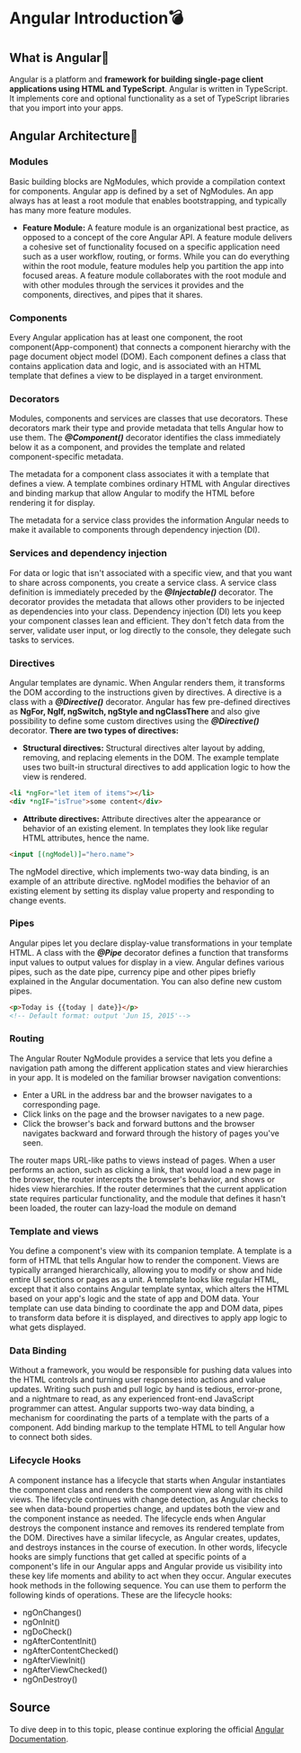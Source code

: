 
# Angular Introduction💣

## What is Angular🔹

Angular is a platform and **framework for building single-page client applications using HTML and TypeScript**. Angular is written in TypeScript. It implements core and optional functionality as a set of TypeScript libraries that you import into your apps.

## Angular Architecture🔹

### Modules
Basic building blocks are NgModules, which provide a compilation context for components. Angular app is defined by a set of NgModules. An app always has at least a root module that enables bootstrapping, and typically has many more feature modules.

* **Feature Module:** A feature module is an organizational best practice, as opposed to a concept of the core Angular API. A feature module delivers a cohesive set of functionality focused on a specific application need such as a user workflow, routing, or forms. While you can do everything within the root module, feature modules help you partition the app into focused areas. A feature module collaborates with the root module and with other modules through the services it provides and the components, directives, and pipes that it shares.

### Components
Every Angular application has at least one component, the root component(App-component) that connects a component hierarchy with the page document object model (DOM). Each component defines a class that contains application data and logic, and is associated with an HTML template that defines a view to be displayed in a target environment.

### Decorators
Modules, components and services are classes that use decorators. These decorators mark their type and provide metadata that tells Angular how to use them. The ***@Component()*** decorator identifies the class immediately below it as a component, and provides the template and related component-specific metadata. 

The metadata for a component class associates it with a template that defines a view. A template combines ordinary HTML with Angular directives and binding markup that allow Angular to modify the HTML before rendering it for display.

The metadata for a service class provides the information Angular needs to make it available to components through dependency injection (DI).

### Services and dependency injection
 For data or logic that isn't associated with a specific view, and that you want to share across components, you create a service class. A service class definition is immediately preceded by the ***@Injectable()*** decorator. The decorator provides the metadata that allows other providers to be injected as dependencies into your class. Dependency injection (DI) lets you keep your component classes lean and efficient. They don't fetch data from the server, validate user input, or log directly to the console, they delegate such tasks to services.

### Directives
Angular templates are dynamic. When Angular renders them, it transforms the DOM according to the instructions given by directives. A directive is a class with a ***@Directive()*** decorator. Angular has few pre-defined  directives as **NgFor, NgIf, ngSwitch, ngStyle and  ngClassThere** and also give possibility to define  some custom directives using the ***@Directive()*** decorator. **There are two types of directives:**

* **Structural directives:** Structural directives alter layout by adding, removing, and replacing elements in the DOM. The example template uses two built-in structural directives to add application logic to how the view is rendered.         
```html
<li *ngFor="let item of items"></li>
<div *ngIF="isTrue">some content</div>
```
* **Attribute directives:** Attribute directives alter the appearance or behavior of an existing element. In templates they look like regular HTML attributes, hence the name.         
```html
<input [(ngModel)]="hero.name">
```
The ngModel directive, which implements two-way data binding, is an example of an attribute directive. ngModel modifies the behavior of an existing element by setting its display value property and responding to change events.

### Pipes
Angular pipes let you declare display-value transformations in your template HTML. A class with the ***@Pipe*** decorator defines a function that transforms input values to output values for display in a view. Angular defines various pipes, such as the date pipe, currency pipe and other pipes briefly explained in the Angular documentation. You can also define new custom pipes. 
```html
<p>Today is {{today | date}}</p>
<!-- Default format: output 'Jun 15, 2015'--> 
```
### Routing
The Angular Router NgModule provides a service that lets you define a navigation path among the different application states and view hierarchies in your app. It is modeled on the familiar browser navigation conventions:

* Enter a URL in the address bar and the browser navigates to a corresponding page.
* Click links on the page and the browser navigates to a new page.
* Click the browser's back and forward buttons and the browser navigates backward and forward through the history of pages you've seen.

The router maps URL-like paths to views instead of pages. When a user performs an action, such as clicking a link, that would load a new page in the browser, the router intercepts the browser's behavior, and shows or hides view hierarchies. If the router determines that the current application state requires particular functionality, and the module that defines it hasn't been loaded, the router can lazy-load the module on demand

### Template and views

You define a component's view with its companion template. A template is a form of HTML that tells Angular how to render the component. Views are typically arranged hierarchically, allowing you to modify or show and hide entire UI sections or pages as a unit. A template looks like regular HTML, except that it also contains Angular template syntax, which alters the HTML based on your app's logic and the state of app and DOM data. Your template can use data binding to coordinate the app and DOM data, pipes to transform data before it is displayed, and directives to apply app logic to what gets displayed.

### Data Binding

Without a framework, you would be responsible for pushing data values into the HTML controls and turning user responses into actions and value updates. Writing such push and pull logic by hand is tedious, error-prone, and a nightmare to read, as any experienced front-end JavaScript programmer can attest. Angular supports two-way data binding, a mechanism for coordinating the parts of a template with the parts of a component. Add binding markup to the template HTML to tell Angular how to connect both sides.

### Lifecycle Hooks
A component instance has a lifecycle that starts when Angular instantiates the component class and renders the component view along with its child views. The lifecycle continues with change detection, as Angular checks to see when data-bound properties change, and updates both the view and the component instance as needed. The lifecycle ends when Angular destroys the component instance and removes its rendered template from the DOM. Directives have a similar lifecycle, as Angular creates, updates, and destroys instances in the course of execution. In other words, lifecycle hooks are simply functions that get called at specific points of a component's life in our Angular apps and Angular provide us visibility into these key life moments and ability to act when they occur. Angular executes hook methods in the following sequence. You can use them to perform the following kinds of operations. These are the lifecycle hooks:

* ngOnChanges() 
* ngOnInit() 
* ngDoCheck()
*	ngAfterContentInit()
*	ngAfterContentChecked()
*	ngAfterViewInit()
*	ngAfterViewChecked()
*	ngOnDestroy()      

## Source

To dive deep in to this topic, please continue exploring the official [Angular Documentation](https://drive.google.com/file/d/1GjxpXz2uikzPr192BU9JEl0BrqpN6nCn/view?fbclid=IwAR2juYCaGw9mKzfjdUA5D-DjObTbdHmbYIKwQ6Qb_kuOEksGWxbdK6pXUqk).